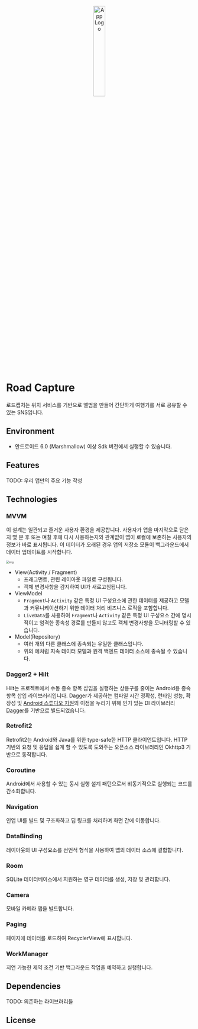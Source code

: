 <p align="center">
	<img src="https://user-images.githubusercontent.com/76826021/128172146-d09b1b6a-3289-4be3-85c3-dedd97e26dd4.png" alt="App Logo" width="25%" height="25%"/>
</p>

# Road Capture

로드캡처는 위치 서비스를 기반으로 앨범을 만들어 간단하게 여행기를 서로 공유할 수 있는  SNS입니다.



## Environment

* 안드로이드 6.0 (Marshmallow) 이상 Sdk 버전에서 실행할 수 있습니다.



## Features

TODO: 우리 앱만의 주요 기능 작성



## Technologies

### MVVM

이 설계는 일관되고 즐거운 사용자 환경을 제공합니다. 사용자가 앱을 마지막으로 닫은지 몇 분 후 또는 며칠 후에 다시 사용하는지와 관계없이 앱이 로컬에 보존하는 사용자의 정보가 바로 표시됩니다. 이 데이터가 오래된 경우 앱의 저장소 모듈이 백그라운드에서 데이터 업데이트를 시작합니다.



<img src="https://developer.android.com/topic/libraries/architecture/images/final-architecture.png?hl=ko" alt="img" style="zoom:50%;" />



* View(Activity / Fragment)
  * 프래그먼트, 관련 레이아웃 파일로 구성됩니다.
  * 객체 변경사항을 감지하여 UI가 새로고침됩니다.
* ViewModel
  * `Fragment`나 `Activity` 같은 특정 UI 구성요소에 관한 데이터를 제공하고 모델과 커뮤니케이션하기 위한 데이터 처리 비즈니스 로직을 포함합니다.
  * `LiveData`를 사용하여 `Fragment`나 `Activity` 같은 특정 UI 구성요소 간에 명시적이고 엄격한 종속성 경로를 만들지 않고도 객체 변경사항을 모니터링할 수 있습니다.
* Model(Repository)
  * 여러 개의 다른 클래스에 종속되는 유일한 클래스입니다.
  * 위의 예처럼 지속 데이터 모델과 원격 백엔드 데이터 소스에 종속될 수 있습니다.



### Dagger2 + Hilt

Hilt는 프로젝트에서 수동 종속 항목 삽입을 실행하는 상용구를 줄이는 Android용 종속 항목 삽입 라이브러리입니다. Dagger가 제공하는 컴파일 시간 정확성, 런타임 성능, 확장성 및 [Android 스튜디오 지원](https://medium.com/androiddevelopers/dagger-navigation-support-in-android-studio-49aa5d149ec9)의 이점을 누리기 위해 인기 있는 DI 라이브러리 [Dagger](https://developer.android.com/training/dependency-injection/dagger-basics?hl=ko)를 기반으로 빌드되었습니다.



### Retrofit2

Retrofit2는 Android와 Java를 위한 type-safe한 HTTP 클라이언트입니다. HTTP 기반의 요청 및 응답을 쉽게 할 수 있도록 도와주는 오픈소스 라이브러리인 Okhttp3 기반으로 동작합니다.



### Coroutine

Android에서 사용할 수 있는 동시 실행 설계 패턴으로서 비동기적으로 실행되는 코드를 간소화합니다.



### Navigation

인앱 UI를 빌드 및 구조화하고 딥 링크를 처리하며 화면 간에 이동합니다.



### DataBinding

레이아웃의 UI 구성요소를 선언적 형식을 사용하여 앱의 데이터 소스에 결합합니다.



### Room

SQLite 데이터베이스에서 지원하는 영구 데이터를 생성, 저장 및 관리합니다.



### Camera

모바일 카메라 앱을 빌드합니다.



### **Paging**

페이지에 데이터를 로드하여 RecyclerView에 표시합니다.



### WorkManager

지연 가능한 제약 조건 기반 백그라운드 작업을 예약하고 실행합니다.



## Dependencies

TODO: 의존하는 라이브러리들



## License

